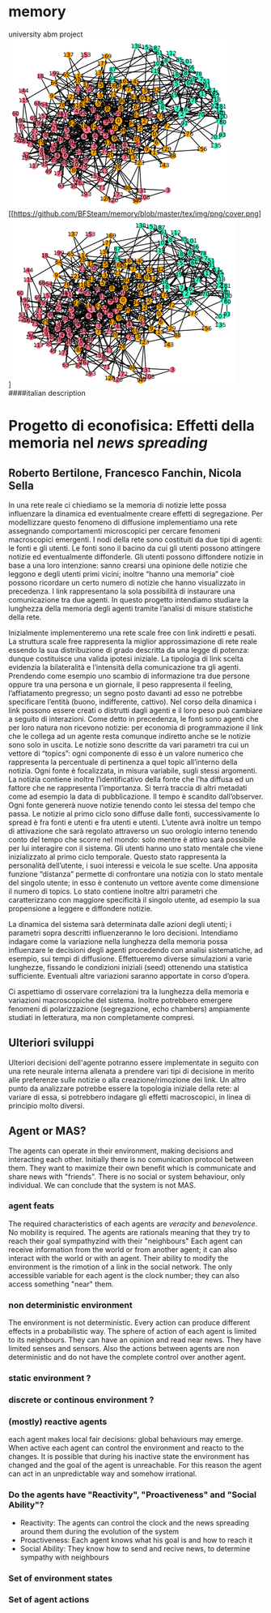# memory #
university abm project
<img src="https://github.com/BFSteam/memory/blob/master/tex/img/png/cover.png" />
[[https://github.com/BFSteam/memory/blob/master/tex/img/png/cover.png]]
![img](tex/img/png/cover.png)
####italian description
# Progetto di econofisica: Effetti della memoria nel *news spreading* #
## Roberto Bertilone, Francesco Fanchin, Nicola Sella ##
In una rete reale ci chiediamo se la memoria di notizie lette possa influenzare la dinamica ed
eventualmente creare effetti di segregazione. Per modellizzare questo fenomeno di diffusione
implementiamo una rete assegnando comportamenti microscopici per cercare fenomeni
macroscopici emergenti.
I nodi della rete sono costituiti da due tipi di agenti: le fonti e gli utenti.
Le fonti sono il bacino da cui gli utenti possono attingere notizie ed eventualmente diffonderle.
Gli utenti possono diffondere notizie in base a una loro intenzione: sanno crearsi una opinione delle
notizie che leggono e degli utenti primi vicini; inoltre “hanno una memoria” cioè possono ricordare
un certo numero di notizie che hanno visualizzato in precedenza.
I link rappresentano la sola possibilità di instaurare una comunicazione tra due agenti.
In questo progetto intendiamo studiare la lunghezza della memoria degli agenti tramite l’analisi di
misure statistiche della rete.

Inizialmente implementeremo una rete scale free con link indiretti e pesati. La struttura scale free
rappresenta la miglior approssimazione di rete reale essendo la sua distribuzione di grado descritta
da una legge di potenza: dunque costituisce una valida ipotesi iniziale. La tipologia di link scelta
evidenzia la bilateralità e l’intensità della comunicazione tra gli agenti. Prendendo come esempio
uno scambio di informazione tra due persone oppure tra una persona e un giornale, il peso
rappresenta il feeling, l’affiatamento pregresso; un segno posto davanti ad esso ne potrebbe
specificare l’entità (buono, indifferente, cattivo).
Nel corso della dinamica i link possono essere creati o distrutti dagli agenti e il loro peso può
cambiare a seguito di interazioni.
Come detto in precedenza, le fonti sono agenti che per loro natura non ricevono notizie: per
economia di programmazione il link che le collega ad un agente resta comunque indiretto anche se
le notizie sono solo in uscita.
Le notizie sono descritte da vari parametri tra cui un vettore di “topics”: ogni componente di esso è
un valore numerico che rappresenta la percentuale di pertinenza a quel topic all’interno della
notizia.
Ogni fonte è focalizzata, in misura variabile, sugli stessi argomenti. La notizia contiene inoltre
l’identificativo della fonte che l’ha diffusa ed un fattore che ne rappresenta l’importanza. Si terrà
traccia di altri metadati come ad esempio la data di pubblicazione.
Il tempo è scandito dall’observer. Ogni fonte genererà nuove notizie tenendo conto lei stessa del
tempo che passa.
Le notizie al primo ciclo sono diffuse dalle fonti, successivamente lo spread è fra fonti e utenti e fra
utenti e utenti.
L’utente avrà inoltre un tempo di attivazione che sarà regolato attraverso un suo orologio interno
tenendo conto del tempo che scorre nel mondo: solo mentre è attivo sarà possibile per lui interagire
con il sistema. 
Gli utenti hanno uno stato mentale che viene inizializzato al primo ciclo temporale. Questo stato
rappresenta la personalità dell’utente, i suoi interessi e veicola le sue scelte.
Una apposita funzione “distanza” permette di confrontare una notizia con lo stato mentale del
singolo utente; in esso è contenuto un vettore avente come dimensione il numero di topics. Lo stato
contiene inoltre altri parametri che caratterizzano con maggiore specificità il singolo utente, ad
esempio la sua propensione a leggere e diffondere notizie.

La dinamica del sistema sarà determinata dalle azioni degli utenti; i parametri sopra descritti
influenzeranno le loro decisioni.
Intendiamo indagare come la variazione nella lunghezza della memoria possa influenzare le
decisioni degli agenti procedendo con analisi sistematiche, ad esempio, sui tempi di diffusione.
Effettueremo diverse simulazioni a varie lunghezze, fissando le condizioni iniziali (seed) ottenendo
una statistica sufficiente. Eventuali altre variazioni saranno apportate in corso d’opera.

Ci aspettiamo di osservare correlazioni tra la lunghezza della memoria e variazioni macroscopiche
del sistema. Inoltre potrebbero emergere fenomeni di polarizzazione (segregazione, echo
chambers) ampiamente studiati in letteratura, ma non completamente compresi.

## Ulteriori sviluppi ##
Ulteriori decisioni dell'agente potranno essere implementate in seguito con una rete neurale
interna allenata a prendere vari tipi di decisione in merito alle preferenze sulle notizie o alla
creazione/rimozione dei link.
Un altro punto da analizzare potrebbe essere la topologia iniziale della rete: al variare di essa, si
potrebbero indagare gli effetti macroscopici, in linea di principio molto diversi.

## Agent or MAS? ##
The agents can operate in their environment, making decisions and interacting each other. Initially
there is no comunication protocol between them. They want to maximize their own benefit which is
communicate and share news with "friends". There is no social or system behaviour, only individual.
We can conclude that the system is not MAS.

### agent feats ###
The required characteristics of each agents are *veracity* and *benevolence*. No mobility is required. 
The agents are rationals meaning that they try to reach their goal sympathyzind with their "neighbours"
Each agent can receive information from the world or from another agent; it can also interact with 
the world or with an agent.
Their ability to modify the environment is the rimotion of a link in the social network.
The only accessible variable for each agent is the clock number; they can also access something "near"
them.

### non deterministic environment ###
The environment is not deterministic. Every action can produce different effects in a probabilistic
way.
The sphere of action of each agent is limited to its neighbours. They can have an opinion and read 
near news. They have limited senses and sensors.
Also the actions between agents are non deterministic and do not have the complete control over another
agent.

### static environment **?** ###
### discrete or continous environment **?** ###

### (mostly) reactive agents ###
each agent makes local fair decisions: global behaviours may emerge.
When active each agent can control the environment and reacto to the changes. It is possible
that during his inactive state the environment has changed and the goal of the agent is unreachable.
For this reason the agent can act in an unpredictable way and somehow irrational.

### Do the agents have "Reactivity", "Proactiveness" and "Social Ability"? ###
  * Reactivity: The agents can control the clock and the news spreading around them during the
    evolution of the system
  * Proactiveness: Each agent knows what his goal is and how to reach it
  * Social Ability: They know how to send and recive news, to determine sympathy with neighbours


### Set of environment states

### Set of agent actions
